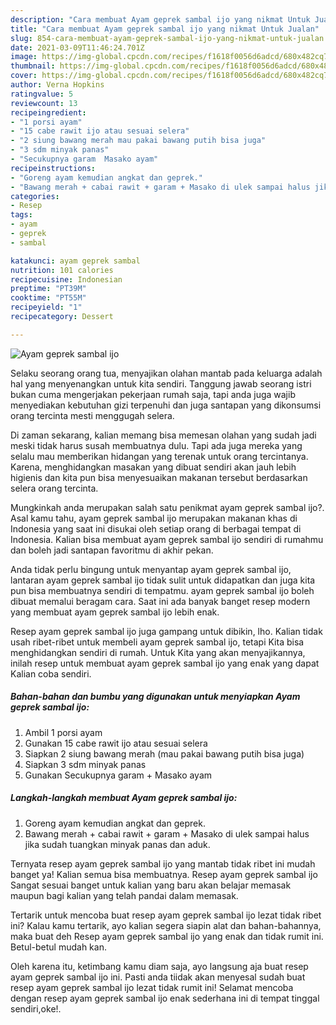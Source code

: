 ```yaml
---
description: "Cara membuat Ayam geprek sambal ijo yang nikmat Untuk Jualan"
title: "Cara membuat Ayam geprek sambal ijo yang nikmat Untuk Jualan"
slug: 854-cara-membuat-ayam-geprek-sambal-ijo-yang-nikmat-untuk-jualan
date: 2021-03-09T11:46:24.701Z
image: https://img-global.cpcdn.com/recipes/f1618f0056d6adcd/680x482cq70/ayam-geprek-sambal-ijo-foto-resep-utama.jpg
thumbnail: https://img-global.cpcdn.com/recipes/f1618f0056d6adcd/680x482cq70/ayam-geprek-sambal-ijo-foto-resep-utama.jpg
cover: https://img-global.cpcdn.com/recipes/f1618f0056d6adcd/680x482cq70/ayam-geprek-sambal-ijo-foto-resep-utama.jpg
author: Verna Hopkins
ratingvalue: 5
reviewcount: 13
recipeingredient:
- "1 porsi ayam"
- "15 cabe rawit ijo atau sesuai selera"
- "2 siung bawang merah mau pakai bawang putih bisa juga"
- "3 sdm minyak panas"
- "Secukupnya garam  Masako ayam"
recipeinstructions:
- "Goreng ayam kemudian angkat dan geprek."
- "Bawang merah + cabai rawit + garam + Masako di ulek sampai halus jika sudah tuangkan minyak panas dan aduk."
categories:
- Resep
tags:
- ayam
- geprek
- sambal

katakunci: ayam geprek sambal 
nutrition: 101 calories
recipecuisine: Indonesian
preptime: "PT39M"
cooktime: "PT55M"
recipeyield: "1"
recipecategory: Dessert

---
```



![Ayam geprek sambal ijo](https://img-global.cpcdn.com/recipes/f1618f0056d6adcd/680x482cq70/ayam-geprek-sambal-ijo-foto-resep-utama.jpg)

Selaku seorang orang tua, menyajikan olahan mantab pada keluarga adalah hal yang menyenangkan untuk kita sendiri. Tanggung jawab seorang istri bukan cuma mengerjakan pekerjaan rumah saja, tapi anda juga wajib menyediakan kebutuhan gizi terpenuhi dan juga santapan yang dikonsumsi orang tercinta mesti menggugah selera.

Di zaman  sekarang, kalian memang bisa memesan olahan yang sudah jadi meski tidak harus susah membuatnya dulu. Tapi ada juga mereka yang selalu mau memberikan hidangan yang terenak untuk orang tercintanya. Karena, menghidangkan masakan yang dibuat sendiri akan jauh lebih higienis dan kita pun bisa menyesuaikan makanan tersebut berdasarkan selera orang tercinta. 



Mungkinkah anda merupakan salah satu penikmat ayam geprek sambal ijo?. Asal kamu tahu, ayam geprek sambal ijo merupakan makanan khas di Indonesia yang saat ini disukai oleh setiap orang di berbagai tempat di Indonesia. Kalian bisa membuat ayam geprek sambal ijo sendiri di rumahmu dan boleh jadi santapan favoritmu di akhir pekan.

Anda tidak perlu bingung untuk menyantap ayam geprek sambal ijo, lantaran ayam geprek sambal ijo tidak sulit untuk didapatkan dan juga kita pun bisa membuatnya sendiri di tempatmu. ayam geprek sambal ijo boleh dibuat memalui beragam cara. Saat ini ada banyak banget resep modern yang membuat ayam geprek sambal ijo lebih enak.

Resep ayam geprek sambal ijo juga gampang untuk dibikin, lho. Kalian tidak usah ribet-ribet untuk membeli ayam geprek sambal ijo, tetapi Kita bisa menghidangkan sendiri di rumah. Untuk Kita yang akan menyajikannya, inilah resep untuk membuat ayam geprek sambal ijo yang enak yang dapat Kalian coba sendiri.

<!--inarticleads1-->

##### Bahan-bahan dan bumbu yang digunakan untuk menyiapkan Ayam geprek sambal ijo:

1. Ambil 1 porsi ayam
1. Gunakan 15 cabe rawit ijo atau sesuai selera
1. Siapkan 2 siung bawang merah (mau pakai bawang putih bisa juga)
1. Siapkan 3 sdm minyak panas
1. Gunakan Secukupnya garam + Masako ayam




<!--inarticleads2-->

##### Langkah-langkah membuat Ayam geprek sambal ijo:

1. Goreng ayam kemudian angkat dan geprek.
1. Bawang merah + cabai rawit + garam + Masako di ulek sampai halus jika sudah tuangkan minyak panas dan aduk.




Ternyata resep ayam geprek sambal ijo yang mantab tidak ribet ini mudah banget ya! Kalian semua bisa membuatnya. Resep ayam geprek sambal ijo Sangat sesuai banget untuk kalian yang baru akan belajar memasak maupun bagi kalian yang telah pandai dalam memasak.

Tertarik untuk mencoba buat resep ayam geprek sambal ijo lezat tidak ribet ini? Kalau kamu tertarik, ayo kalian segera siapin alat dan bahan-bahannya, maka buat deh Resep ayam geprek sambal ijo yang enak dan tidak rumit ini. Betul-betul mudah kan. 

Oleh karena itu, ketimbang kamu diam saja, ayo langsung aja buat resep ayam geprek sambal ijo ini. Pasti anda tiidak akan menyesal sudah buat resep ayam geprek sambal ijo lezat tidak rumit ini! Selamat mencoba dengan resep ayam geprek sambal ijo enak sederhana ini di tempat tinggal sendiri,oke!.

